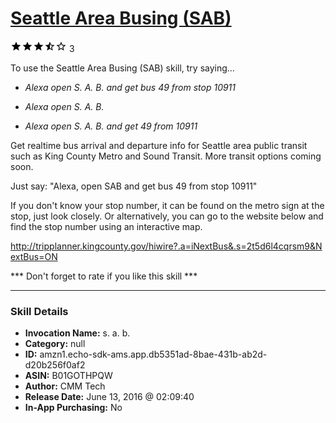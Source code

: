 # [Seattle Area Busing (SAB)](http://alexa.amazon.com/#skills/amzn1.echo-sdk-ams.app.db5351ad-8bae-431b-ab2d-d20b256f0af2)
![3.6 stars](../../images/ic_star_black_18dp_1x.png)![3.6 stars](../../images/ic_star_black_18dp_1x.png)![3.6 stars](../../images/ic_star_black_18dp_1x.png)![3.6 stars](../../images/ic_star_half_black_18dp_1x.png)![3.6 stars](../../images/ic_star_border_black_18dp_1x.png) 3

To use the Seattle Area Busing (SAB) skill, try saying...

* *Alexa open S. A. B. and get bus 49 from stop 10911*

* *Alexa open S. A. B.*

* *Alexa open S. A. B. and get 49 from 10911*

Get realtime bus arrival and departure info for Seattle area public transit such as King County Metro and Sound Transit. More transit options coming soon.

Just say: "Alexa, open SAB and get bus 49 from stop 10911"

If you don't know your stop number, it can be found on the metro sign at the stop, just look closely. Or alternatively, you can go to the website below and find the stop number using an interactive map.

http://tripplanner.kingcounty.gov/hiwire?.a=iNextBus&.s=2t5d6l4cqrsm9&NextBus=ON

*** Don't forget to rate if you like this skill ***

***

### Skill Details

* **Invocation Name:** s. a. b.
* **Category:** null
* **ID:** amzn1.echo-sdk-ams.app.db5351ad-8bae-431b-ab2d-d20b256f0af2
* **ASIN:** B01GOTHPQW
* **Author:** CMM Tech
* **Release Date:** June 13, 2016 @ 02:09:40
* **In-App Purchasing:** No
